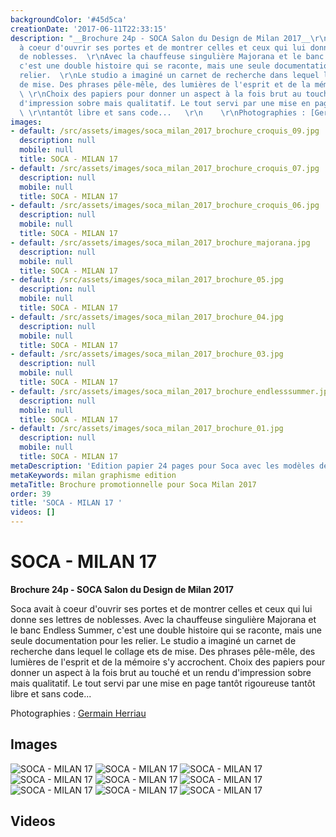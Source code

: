 ```yaml
---
backgroundColor: '#45d5ca'
creationDate: '2017-06-11T22:33:15'
description: "__Brochure 24p - SOCA Salon du Design de Milan 2017__\r\n\r\nSoca avait
  à coeur d'ouvrir ses portes et de montrer celles et ceux qui lui donne ses lettres
  de noblesses.  \r\nAvec la chauffeuse singulière Majorana et le banc Endless Summer,
  c'est une double histoire qui se raconte, mais une seule documentation pour les
  relier.  \r\nLe studio a imaginé un carnet de recherche dans lequel le collage ets
  de mise. Des phrases pêle-mêle, des lumières de l'esprit et de la mémoire s'y accrochent.
  \ \r\nChoix des papiers pour donner un aspect à la fois brut au touché et un rendu
  d'impression sobre mais qualitatif. Le tout servi par une mise en page tantôt rigoureuse
  \ \r\ntantôt libre et sans code...   \r\n    \r\nPhotographies : [Germain Herriau](http://www.germainherriau.com)"
images:
- default: /src/assets/images/soca_milan_2017_brochure_croquis_09.jpg
  description: null
  mobile: null
  title: SOCA - MILAN 17
- default: /src/assets/images/soca_milan_2017_brochure_croquis_07.jpg
  description: null
  mobile: null
  title: SOCA - MILAN 17
- default: /src/assets/images/soca_milan_2017_brochure_croquis_06.jpg
  description: null
  mobile: null
  title: SOCA - MILAN 17
- default: /src/assets/images/soca_milan_2017_brochure_majorana.jpg
  description: null
  mobile: null
  title: SOCA - MILAN 17
- default: /src/assets/images/soca_milan_2017_brochure_05.jpg
  description: null
  mobile: null
  title: SOCA - MILAN 17
- default: /src/assets/images/soca_milan_2017_brochure_04.jpg
  description: null
  mobile: null
  title: SOCA - MILAN 17
- default: /src/assets/images/soca_milan_2017_brochure_03.jpg
  description: null
  mobile: null
  title: SOCA - MILAN 17
- default: /src/assets/images/soca_milan_2017_brochure_endlesssummer.jpg
  description: null
  mobile: null
  title: SOCA - MILAN 17
- default: /src/assets/images/soca_milan_2017_brochure_01.jpg
  description: null
  mobile: null
  title: SOCA - MILAN 17
metaDescription: 'Edition papier 24 pages pour Soca avec les modèles de Thierry d''Istria '
metaKeywords: milan graphisme edition
metaTitle: Brochure promotionnelle pour Soca Milan 2017
order: 39
title: 'SOCA - MILAN 17 '
videos: []
---
```


# SOCA - MILAN 17

__Brochure 24p - SOCA Salon du Design de Milan 2017__

Soca avait à coeur d'ouvrir ses portes et de montrer celles et ceux qui lui donne ses lettres de noblesses.
Avec la chauffeuse singulière Majorana et le banc Endless Summer, c'est une double histoire qui se raconte, mais une seule documentation pour les relier.
Le studio a imaginé un carnet de recherche dans lequel le collage ets de mise. Des phrases pêle-mêle, des lumières de l'esprit et de la mémoire s'y accrochent.
Choix des papiers pour donner un aspect à la fois brut au touché et un rendu d'impression sobre mais qualitatif. Le tout servi par une mise en page tantôt rigoureuse
tantôt libre et sans code...

Photographies : [Germain Herriau](http://www.germainherriau.com)

## Images

![SOCA - MILAN 17](/src/assets/images/soca_milan_2017_brochure_croquis_09.jpg)
![SOCA - MILAN 17](/src/assets/images/soca_milan_2017_brochure_croquis_07.jpg)
![SOCA - MILAN 17](/src/assets/images/soca_milan_2017_brochure_croquis_06.jpg)
![SOCA - MILAN 17](/src/assets/images/soca_milan_2017_brochure_majorana.jpg)
![SOCA - MILAN 17](/src/assets/images/soca_milan_2017_brochure_05.jpg)
![SOCA - MILAN 17](/src/assets/images/soca_milan_2017_brochure_04.jpg)
![SOCA - MILAN 17](/src/assets/images/soca_milan_2017_brochure_03.jpg)
![SOCA - MILAN 17](/src/assets/images/soca_milan_2017_brochure_endlesssummer.jpg)
![SOCA - MILAN 17](/src/assets/images/soca_milan_2017_brochure_01.jpg)

## Videos
